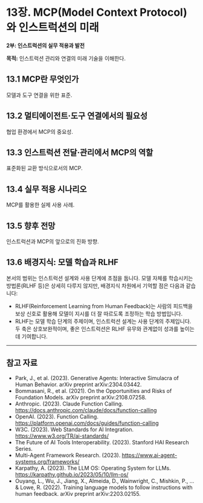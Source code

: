 # 13장. MCP(Model Context Protocol)와 인스트럭션의 미래

**2부: 인스트럭션의 실무 적용과 발전**

**목적:** 인스트럭션 관리와 연결의 미래 기술을 이해한다.

## 13.1 MCP란 무엇인가
모델과 도구 연결을 위한 표준.

## 13.2 멀티에이전트·도구 연결에서의 필요성
협업 환경에서 MCP의 중요성.

## 13.3 인스트럭션 전달·관리에서 MCP의 역할
표준화된 교환 방식으로서의 MCP.

## 13.4 실무 적용 시나리오
MCP를 활용한 실제 사용 사례.

## 13.5 향후 전망
인스트럭션과 MCP의 앞으로의 진화 방향.

## 13.6 배경지식: 모델 학습과 RLHF
본서의 범위는 인스트럭션 설계와 사용 단계에 초점을 둡니다. 모델 자체를 학습시키는 방법론(RLHF 등)은 상세히 다루지 않지만, 배경지식 차원에서 기억할 점은 다음과 같습니다:

- RLHF(Reinforcement Learning from Human Feedback)는 사람의 피드백을 보상 신호로 활용해 모델이 지시를 더 잘 따르도록 조정하는 학습 방법입니다.
- RLHF는 모델 학습 단계의 주제이며, 인스트럭션 설계는 사용 단계의 주제입니다. 두 축은 상호보완적이며, 좋은 인스트럭션은 RLHF 유무와 관계없이 성과를 높이는 데 기여합니다.

---

## 참고 자료

- Park, J., et al. (2023). Generative Agents: Interactive Simulacra of Human Behavior. arXiv preprint arXiv:2304.03442.
- Bommasani, R., et al. (2021). On the Opportunities and Risks of Foundation Models. arXiv preprint arXiv:2108.07258.
- Anthropic. (2023). Claude Function Calling. https://docs.anthropic.com/claude/docs/function-calling
- OpenAI. (2023). Function Calling. https://platform.openai.com/docs/guides/function-calling
- W3C. (2023). Web Standards for AI Integration. https://www.w3.org/TR/ai-standards/
- The Future of AI Tools Interoperability. (2023). Stanford HAI Research Series.
- Multi-Agent Framework Research. (2023). https://www.ai-agent-systems.org/frameworks/
- Karpathy, A. (2023). The LLM OS: Operating System for LLMs. https://karpathy.github.io/2023/05/10/llm-os/
- Ouyang, L., Wu, J., Jiang, X., Almeida, D., Wainwright, C., Mishkin, P., ... & Lowe, R. (2022). Training language models to follow instructions with human feedback. arXiv preprint arXiv:2203.02155.

